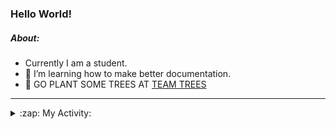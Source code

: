 ### Hello World!

##### About:
- Currently I am a student.
- 🌱 I’m learning how to make better documentation.
- 🌱 GO PLANT SOME TREES AT [TEAM TREES](https://teamtrees.org/)

---
<details>
  <summary>:zap: My Activity:</summary>
  
<!--START_SECTION:waka-->
![Code Time](http://img.shields.io/badge/Code%20Time-1%2C132%20hrs%204%20mins-blue)

**I'm a Night 🦉** 

```text
🌞 Morning                1149 commits        ██░░░░░░░░░░░░░░░░░░░░░░░   08.38 % 
🌆 Daytime                5094 commits        █████████░░░░░░░░░░░░░░░░   37.14 % 
🌃 Evening                3925 commits        ███████░░░░░░░░░░░░░░░░░░   28.61 % 
🌙 Night                  3549 commits        ██████░░░░░░░░░░░░░░░░░░░   25.87 % 
```
📅 **I'm Most Productive on Wednesday** 

```text
Monday                   2146 commits        ████░░░░░░░░░░░░░░░░░░░░░   15.64 % 
Tuesday                  1704 commits        ███░░░░░░░░░░░░░░░░░░░░░░   12.42 % 
Wednesday                3216 commits        ██████░░░░░░░░░░░░░░░░░░░   23.45 % 
Thursday                 1579 commits        ███░░░░░░░░░░░░░░░░░░░░░░   11.51 % 
Friday                   1320 commits        ██░░░░░░░░░░░░░░░░░░░░░░░   09.62 % 
Saturday                 1256 commits        ██░░░░░░░░░░░░░░░░░░░░░░░   09.16 % 
Sunday                   2496 commits        █████░░░░░░░░░░░░░░░░░░░░   18.20 % 
```


📊 **This Week I Spent My Time On** 

```text
🔥 Editors: 
VS Code                  2 hrs 16 mins       █████████████████████████   100.00 % 

🐱‍💻 Projects: 
discord-bot              1 hr 23 mins        ███████████████░░░░░░░░░░   61.45 % 
praise                   52 mins             ██████████░░░░░░░░░░░░░░░   38.55 % 
```


 Last Updated on 02/06/2023 01:36:18 UTC
<!--END_SECTION:waka-->
</details>
